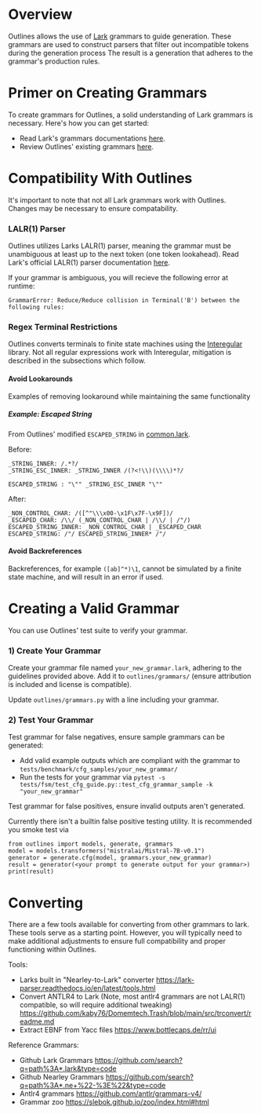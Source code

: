 # Overview

Outlines allows the use of [Lark](https://github.com/lark-parser/lark) grammars to guide generation. These grammars are used to construct parsers that filter out incompatible tokens during the generation process The result is a generation that adheres to the grammar's production rules.

# Primer on Creating Grammars

To create grammars for Outlines, a solid understanding of Lark grammars is necessary. Here's how you can get started:

- Read Lark's grammars documentations [here](https://lark-parser.readthedocs.io/en/latest/grammar.html).
- Review Outlines' existing grammars [here](/outlines/grammars).

# Compatibility With Outlines

It's important to note that not all Lark grammars work with Outlines. Changes may be necessary to ensure compatability.

### LALR(1) Parser

Outlines utilizes Larks LALR(1) parser, meaning the grammar must be unambiguous at least up to the next token (one token lookahead). Read Lark's official LALR(1) parser documentation [here](https://lark-parser.readthedocs.io/en/stable/parsers.html#lalr-1).

If your grammar is ambiguous, you will recieve the following error at runtime:

```
GrammarError: Reduce/Reduce collision in Terminal('B') between the following rules:
```

### Regex Terminal Restrictions

Outlines converts terminals to finite state machines using the [Interegular](https://github.com/MegaIng/interegular/) library. Not all regular expressions work with Interegular, mitigation is described in the subsections which follow.

#### Avoid Lookarounds

Examples of removing lookaround while maintaining the same functionality

##### Example: Escaped String

From Outlines' modified `ESCAPED_STRING` in [common.lark](/outlines/grammars/common.lark).

Before:
```
_STRING_INNER: /.*?/
_STRING_ESC_INNER: _STRING_INNER /(?<!\\)(\\\\)*?/

ESCAPED_STRING : "\"" _STRING_ESC_INNER "\""
```

After:
```
_NON_CONTROL_CHAR: /([^"\\\x00-\x1F\x7F-\x9F])/
_ESCAPED_CHAR: /\\/ (_NON_CONTROL_CHAR | /\\/ | /"/)
ESCAPED_STRING_INNER: _NON_CONTROL_CHAR | _ESCAPED_CHAR
ESCAPED_STRING: /"/ ESCAPED_STRING_INNER* /"/
```

#### Avoid Backreferences

Backreferences, for example `([ab]^*)\1`, cannot be simulated by a finite state machine, and will result in an error if used.

# Creating a Valid Grammar

You can use Outlines' test suite to verify your grammar.

### 1) Create Your Grammar

Create your grammar file named `your_new_grammar.lark`, adhering to the guidelines provided above. Add it to `outlines/grammars/` (ensure attribution is included and license is compatible).

Update `outlines/grammars.py` with a line including your grammar.

### 2) Test Your Grammar

Test grammar for false negatives, ensure sample grammars can be generated:
- Add valid example outputs which are compliant with the grammar to `tests/benchmark/cfg_samples/your_new_grammar/`
- Run the tests for your grammar via `pytest -s tests/fsm/test_cfg_guide.py::test_cfg_grammar_sample -k "your_new_grammar"`

Test grammar for false positives, ensure invalid outputs aren't generated.

Currently there isn't a builtin false positive testing utility. It is recommended you smoke test via
```
from outlines import models, generate, grammars
model = models.transformers("mistralai/Mistral-7B-v0.1")
generator = generate.cfg(model, grammars.your_new_grammar)
result = generator(<your prompt to generate output for your grammar>)
print(result)
```

# Converting
There are a few tools available for converting from other grammars to lark. These tools serve as a starting point. However, you will typically need to make additional adjustments to ensure full compatibility and proper functioning within Outlines.

Tools:
- Larks built in "Nearley-to-Lark" converter https://lark-parser.readthedocs.io/en/latest/tools.html
- Convert ANTLR4 to Lark (Note, most antlr4 grammars are not LALR(1) compatible, so will require additional tweaking) https://github.com/kaby76/Domemtech.Trash/blob/main/src/trconvert/readme.md
- Extract EBNF from Yacc files https://www.bottlecaps.de/rr/ui

Reference Grammars:
- Github Lark Grammars https://github.com/search?q=path%3A*.lark&type=code
- Github Nearley Grammars https://github.com/search?q=path%3A*.ne+%22-%3E%22&type=code
- Antlr4 grammars https://github.com/antlr/grammars-v4/
- Grammar zoo https://slebok.github.io/zoo/index.html#html
